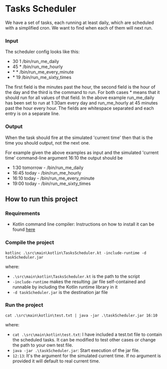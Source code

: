 # Tasks Scheduler
We have a set of tasks, each running at least daily, which are scheduled with a simplified cron. 
We want to find when each of them will next run.

### Input
The scheduler config looks like this:

- 30 1 /bin/run_me_daily
- 45 * /bin/run_me_hourly
- \* * /bin/run_me_every_minute
- \* 19 /bin/run_me_sixty_times

The first field is the minutes past the hour, the second field is the hour of the day and 
the third is the command to run. For both cases * means that it should run for all values of 
that field. In the above example run_me_daily has been set to run at 1:30am every day and
run_me_hourly at 45 minutes past the hour every hour. 
The fields are whitespace separated and each entry is on a separate line.

### Output

When the task should fire at the simulated 'current time' then that is the time you should 
output, not the next one.

For example given the above examples as input and the simulated 'current time' command-line argument 16:10 
the output should be

- 1:30 tomorrow - /bin/run_me_daily
- 16:45 today - /bin/run_me_hourly
- 16:10 today - /bin/run_me_every_minute
- 19:00 today - /bin/run_me_sixty_times

## How to run this project
### Requirements
- Kotlin command line compiler: Instructions on how to install it can be found [here](https://kotlinlang.org/docs/command-line.html)

### Compile the project
    kotlinc .\src\main\kotlin\TasksScheduler.kt -include-runtime -d taskScheduler.jar
where: 
- `.\src\main\kotlin\TasksScheduler.kt` is the path to the script
- `-include-runtime` makes the resulting .jar file self-contained and runnable by including the Kotlin runtime library in it
- `-d taskScheduler.jar` is the destination jar file

### Run the project
    cat .\src\main\kotlin\test.txt | java -jar .\taskScheduler.jar 16:10
where: 
- `cat .\src\main\kotlin\test.txt`: I have included a test.txt file to contain the scheduled tasks. It can be modified to test other cases or change the path to your own test file.
- `java -jar .\taskScheduler.jar`: Start execution of the jar file.
- `12:13`: It's the argument for the simulated current time. If no argument is provided it will default to real current time.